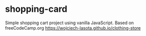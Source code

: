 # shopping-card
Simple shopping cart project using vanilla JavaScript. 
Based on freeCodeCamp.org
https://wojciech-lasota.github.io/clothing-store
